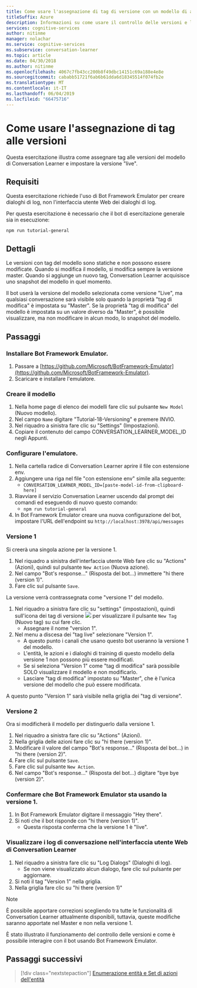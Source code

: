 ```yaml
---
title: Come usare l'assegnazione di tag di versione con un modello di apprendimento di conversazioni - servizi cognitivi di Azure | Microsoft Docs
titleSuffix: Azure
description: Informazioni su come usare il controllo delle versioni e l'assegnazione di tag con un modello di Conversation Learner.
services: cognitive-services
author: nitinme
manager: nolachar
ms.service: cognitive-services
ms.subservice: conversation-learner
ms.topic: article
ms.date: 04/30/2018
ms.author: nitinme
ms.openlocfilehash: 4067c7fb43cc200b8f49dbc14151c69a188e4e8e
ms.sourcegitcommit: cababb51721f6ab6b61dda6d18345514f074fb2e
ms.translationtype: MT
ms.contentlocale: it-IT
ms.lasthandoff: 06/04/2019
ms.locfileid: "66475716"
---
```

# <a name="how-to-use-version-tagging"></a>Come usare l'assegnazione di tag alle versioni

Questa esercitazione illustra come assegnare tag alle versioni del modello di Conversation Learner e impostare la versione "live".  

## <a name="requirements"></a>Requisiti
Questa esercitazione richiede l'uso di Bot Framework Emulator per creare dialoghi di log, non l'interfaccia utente Web dei dialoghi di log.  

Per questa esercitazione è necessario che il bot di esercitazione generale sia in esecuzione:

    npm run tutorial-general

## <a name="details"></a>Dettagli

Le versioni con tag del modello sono statiche e non possono essere modificate. Quando si modifica il modello, si modifica sempre la versione master. Quando si aggiunge un nuovo tag, Conversation Learner acquisisce uno snapshot del modello in quel momento. 

Il bot userà la versione del modello selezionata come versione "Live", ma qualsiasi conversazione sarà visibile solo quando la proprietà "tag di modifica" è impostata su "Master". Se la proprietà "tag di modifica" del modello è impostata su un valore diverso da "Master", è possibile visualizzare, ma non modificare in alcun modo, lo snapshot del modello.

## <a name="steps"></a>Passaggi

### <a name="install-the-bot-framework-emulator"></a>Installare Bot Framework Emulator.

1. Passare a [https://github.com/Microsoft/BotFramework-Emulator](https://github.com/Microsoft/BotFramework-Emulator).
2. Scaricare e installare l'emulatore.

### <a name="create-a-model"></a>Creare il modello

1. Nella home page di elenco dei modelli fare clic sul pulsante `New Model` (Nuovo modello).
2. Nel campo `Name` digitare "Tutorial-18-Versioning" e premere INVIO.
4. Nel riquadro a sinistra fare clic su "Settings" (Impostazioni).
5. Copiare il contenuto del campo CONVERSATION_LEARNER_MODEL_ID negli Appunti.

### <a name="configure-the-emulator"></a>Configurare l'emulatore.

1. Nella cartella radice di Conversation Learner aprire il file con estensione env.
2. Aggiungere una riga nel file "con estensione env" simile alla seguente:
    - `CONVERSATION_LEARNER_MODEL_ID=[paste-model-id-from-clipboard-here]`
3. Riavviare il servizio Conversation Learner uscendo dal prompt dei comandi ed eseguendo di nuovo questo comando:
    - `npm run tutorial-general`
4. In Bot Framework Emulator creare una nuova configurazione del bot, impostare l'URL dell'endpoint su `http://localhost:3978/api/messages`

### <a name="version-1"></a>Versione 1

Si creerà una singola azione per la versione 1.

1. Nel riquadro a sinistra dell'interfaccia utente Web fare clic su "Actions" (Azioni), quindi sul pulsante `New Action` (Nuova azione).
2. Nel campo "Bot's response..." (Risposta del bot...) immettere "hi there (version 1)".
3. Fare clic sul pulsante `Save`.

La versione verrà contrassegnata come "versione 1" del modello.

1. Nel riquadro a sinistra fare clic su "settings" (impostazioni), quindi sull'icona dei tag di versione ![](../media/tutorial18_version_tags.PNG) per visualizzare il pulsante `New Tag` (Nuovo tag) su cui fare clic.
    - Assegnare il nome "version 1".
1. Nel menu a discesa dei "tag live" selezionare "Version 1".  
    - A questo punto i canali che usano questo bot useranno la versione 1 del modello.
    - L'entità, le azioni e i dialoghi di training di questo modello della versione 1 non possono più essere modificati.
    - Se si seleziona "Version 1" come "tag di modifica" sarà possibile SOLO visualizzare il modello e non modificarlo.
    - Lasciare "tag di modifica" impostato su "Master", che è l'unica versione del modello che può essere modificata.

A questo punto "Version 1" sarà visibile nella griglia dei "tag di versione".

### <a name="version-2"></a>Versione 2

Ora si modificherà il modello per distinguerlo dalla versione 1.

1. Nel riquadro a sinistra fare clic su "Actions" (Azioni).
2. Nella griglia delle azioni fare clic su "hi there (version 1)".
3. Modificare il valore del campo "Bot's response..." (Risposta del bot...) in "hi there (version 2)".
4. Fare clic sul pulsante `Save`.
5. Fare clic sul pulsante `New Action`.
6. Nel campo "Bot's response..." (Risposta del bot...) digitare "bye bye (version 2)".

### <a name="confirm-bot-framework-emulator-is-using-version-1"></a>Confermare che Bot Framework Emulator sta usando la versione 1.

1. In Bot Framework Emulator digitare il messaggio "Hey there".
2. Si noti che il bot risponde con "hi there (version 1)".
    - Questa risposta conferma che la versione 1 è "live".

### <a name="view-the-conversation-logs-in-conversation-learner-web-ui"></a>Visualizzare i log di conversazione nell'interfaccia utente Web di Conversation Learner

1. Nel riquadro a sinistra fare clic su "Log Dialogs" (Dialoghi di log).
    - Se non viene visualizzato alcun dialogo, fare clic sul pulsante per aggiornare.
2. Si noti il tag "Version 1" nella griglia.
3. Nella griglia fare clic su "hi there (version 1)"

> [!NOTE]
> È possibile apportare correzioni scegliendo tra tutte le funzionalità di Conversation Learner attualmente disponibili, tuttavia, queste modifiche saranno apportate nel Master e non nella versione 1.

È stato illustrato il funzionamento del controllo delle versioni e come è possibile interagire con il bot usando Bot Framework Emulator.

## <a name="next-steps"></a>Passaggi successivi

> [!div class="nextstepaction"]
> [Enumerazione entità e Set di azioni dell'entità](./tutorial-enum-set-entity.md)
